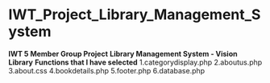 # IWT_Project_Library_Management_System

**IWT 5 Member Group Project**
**Library Management System - Vision Library**
**Functions that I have selected**
1.categorydisplay.php
2.aboutus.php
3.about.css
4.bookdetails.php
5.footer.php
6.database.php
